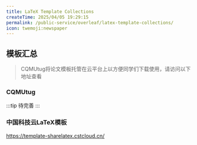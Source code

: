 ```yaml
---
title: LaTeX Template Collections
createTime: 2025/04/05 19:29:15
permalink: /public-service/overleaf/latex-template-collections/
icon: twemoji:newspaper
---
```


## 模板汇总
> CQMUtug将论文模板托管在云平台上以方便同学们下载使用，请访问以下地址查看

### CQMUtug

:::tip
待完善
:::

### 中国科技云LaTeX模板

https://template-sharelatex.cstcloud.cn/